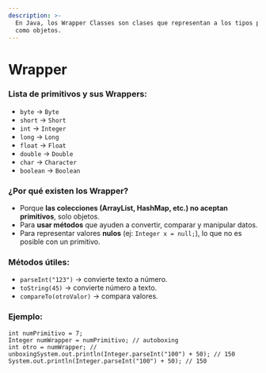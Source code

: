 ```yaml
---
description: >-
  En Java, los Wrapper Classes son clases que representan a los tipos primitivos
  como objetos.
---
```


# Wrapper

### Lista de primitivos y sus Wrappers:

* `byte` → `Byte`
* `short` → `Short`
* `int` → `Integer`
* `long` → `Long`
* `float` → `Float`
* `double` → `Double`
* `char` → `Character`
* `boolean` → `Boolean`

### ¿Por qué existen los Wrapper?

* Porque **las colecciones (ArrayList, HashMap, etc.) no aceptan primitivos**, solo objetos.
* Para **usar métodos** que ayuden a convertir, comparar y manipular datos.
* Para representar valores **nulos** (ej: `Integer x = null;`), lo que no es posible con un primitivo.

### Métodos útiles:

* `parseInt("123")` → convierte texto a número.
* `toString(45)` → convierte número a texto.
* `compareTo(otroValor)` → compara valores.

### Ejemplo:&#x20;

```
int numPrimitivo = 7;
Integer numWrapper = numPrimitivo; // autoboxing
int otro = numWrapper; // unboxingSystem.out.println(Integer.parseInt("100") + 50); // 150
System.out.println(Integer.parseInt("100") + 50); // 150
```
